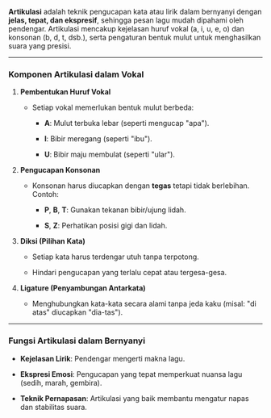 **Artikulasi** adalah teknik pengucapan kata atau lirik dalam bernyanyi dengan **jelas, tepat, dan ekspresif**, sehingga pesan lagu mudah dipahami oleh pendengar. Artikulasi mencakup kejelasan huruf vokal (a, i, u, e, o) dan konsonan (b, d, t, dsb.), serta pengaturan bentuk mulut untuk menghasilkan suara yang presisi.

---

### **Komponen Artikulasi dalam Vokal**

1. **Pembentukan Huruf Vokal**
    
    - Setiap vokal memerlukan bentuk mulut berbeda:
        
        - **A**: Mulut terbuka lebar (seperti mengucap "apa").
            
        - **I**: Bibir meregang (seperti "ibu").
            
        - **U**: Bibir maju membulat (seperti "ular").
            
2. **Pengucapan Konsonan**
    
    - Konsonan harus diucapkan dengan **tegas** tetapi tidak berlebihan. Contoh:
        
        - **P**, **B**, **T**: Gunakan tekanan bibir/ujung lidah.
            
        - **S**, **Z**: Perhatikan posisi gigi dan lidah.
            
3. **Diksi (Pilihan Kata)**
    
    - Setiap kata harus terdengar utuh tanpa terpotong.
        
    - Hindari pengucapan yang terlalu cepat atau tergesa-gesa.
        
4. **Ligature (Penyambungan Antarkata)**
    
    - Menghubungkan kata-kata secara alami tanpa jeda kaku (misal: "di atas" diucapkan "dia-tas").
        

---

### **Fungsi Artikulasi dalam Bernyanyi**

- **Kejelasan Lirik**: Pendengar mengerti makna lagu.
    
- **Ekspresi Emosi**: Pengucapan yang tepat memperkuat nuansa lagu (sedih, marah, gembira).
    
- **Teknik Pernapasan**: Artikulasi yang baik membantu mengatur napas dan stabilitas suara.